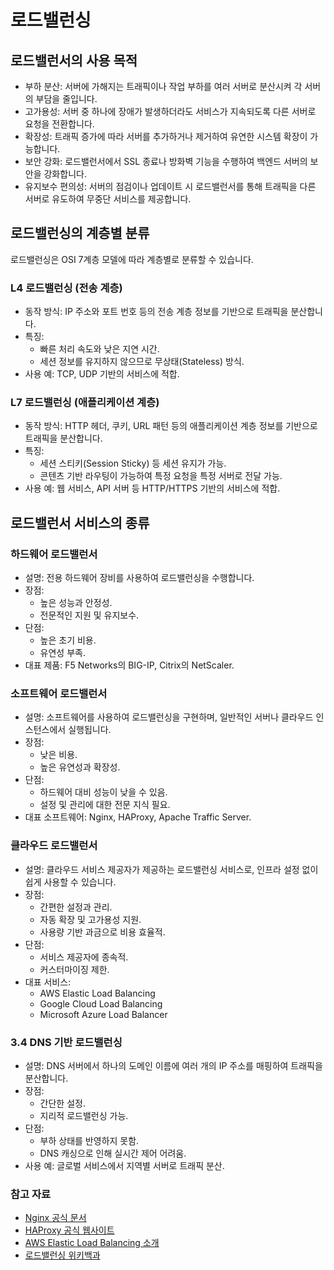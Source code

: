 # 로드밸런싱

## 로드밸런서의 사용 목적

- 부하 분산: 서버에 가해지는 트래픽이나 작업 부하를 여러 서버로 분산시켜 각 서버의 부담을 줄입니다.
- 고가용성: 서버 중 하나에 장애가 발생하더라도 서비스가 지속되도록 다른 서버로 요청을 전환합니다.
- 확장성: 트래픽 증가에 따라 서버를 추가하거나 제거하여 유연한 시스템 확장이 가능합니다.
- 보안 강화: 로드밸런서에서 SSL 종료나 방화벽 기능을 수행하여 백엔드 서버의 보안을 강화합니다.
- 유지보수 편의성: 서버의 점검이나 업데이트 시 로드밸런서를 통해 트래픽을 다른 서버로 유도하여 무중단 서비스를 제공합니다.

## 로드밸런싱의 계층별 분류

로드밸런싱은 OSI 7계층 모델에 따라 계층별로 분류할 수 있습니다.

### L4 로드밸런싱 (전송 계층)

- 동작 방식: IP 주소와 포트 번호 등의 전송 계층 정보를 기반으로 트래픽을 분산합니다.
- 특징:
  - 빠른 처리 속도와 낮은 지연 시간.
  - 세션 정보를 유지하지 않으므로 무상태(Stateless) 방식.
- 사용 예: TCP, UDP 기반의 서비스에 적합.

### L7 로드밸런싱 (애플리케이션 계층)

- 동작 방식: HTTP 헤더, 쿠키, URL 패턴 등의 애플리케이션 계층 정보를 기반으로 트래픽을 분산합니다.
- 특징:
  - 세션 스티키(Session Sticky) 등 세션 유지가 가능.
  - 콘텐츠 기반 라우팅이 가능하여 특정 요청을 특정 서버로 전달 가능.
- 사용 예: 웹 서비스, API 서버 등 HTTP/HTTPS 기반의 서비스에 적합.

## 로드밸런서 서비스의 종류

### 하드웨어 로드밸런서

- 설명: 전용 하드웨어 장비를 사용하여 로드밸런싱을 수행합니다.
- 장점:
  - 높은 성능과 안정성.
  - 전문적인 지원 및 유지보수.
- 단점:
  - 높은 초기 비용.
  - 유연성 부족.
- 대표 제품: F5 Networks의 BIG-IP, Citrix의 NetScaler.

### 소프트웨어 로드밸런서

- 설명: 소프트웨어를 사용하여 로드밸런싱을 구현하며, 일반적인 서버나 클라우드 인스턴스에서 실행됩니다.
- 장점:
  - 낮은 비용.
  - 높은 유연성과 확장성.
- 단점:
  - 하드웨어 대비 성능이 낮을 수 있음.
  - 설정 및 관리에 대한 전문 지식 필요.
- 대표 소프트웨어: Nginx, HAProxy, Apache Traffic Server.

### 클라우드 로드밸런서

- 설명: 클라우드 서비스 제공자가 제공하는 로드밸런싱 서비스로, 인프라 설정 없이 쉽게 사용할 수 있습니다.
- 장점:
  - 간편한 설정과 관리.
  - 자동 확장 및 고가용성 지원.
  - 사용량 기반 과금으로 비용 효율적.
- 단점:
  - 서비스 제공자에 종속적.
  - 커스터마이징 제한.
- 대표 서비스:
  - AWS Elastic Load Balancing
  - Google Cloud Load Balancing
  - Microsoft Azure Load Balancer

### 3.4 DNS 기반 로드밸런싱

- 설명: DNS 서버에서 하나의 도메인 이름에 여러 개의 IP 주소를 매핑하여 트래픽을 분산합니다.
- 장점:
  - 간단한 설정.
  - 지리적 로드밸런싱 가능.
- 단점:
  - 부하 상태를 반영하지 못함.
  - DNS 캐싱으로 인해 실시간 제어 어려움.
- 사용 예: 글로벌 서비스에서 지역별 서버로 트래픽 분산.

### 참고 자료

- [Nginx 공식 문서](https://nginx.org/en/docs/)
- [HAProxy 공식 웹사이트](http://www.haproxy.org/)
- [AWS Elastic Load Balancing 소개](https://aws.amazon.com/elasticloadbalancing/)
- [로드밸런싱 위키백과](https://ko.wikipedia.org/wiki/%EB%A1%9C%EB%93%9C_%EB%B0%B8%EB%9F%B0%EC%8B%B1)
